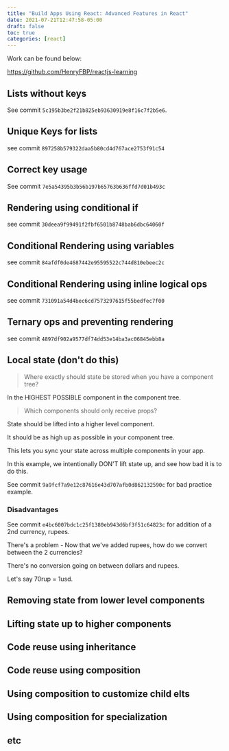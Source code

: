 ```yaml
---
title: "Build Apps Using React: Advanced Features in React"
date: 2021-07-21T12:47:58-05:00
draft: false
toc: true
categories: [react]
---
```


Work can be found below:

<https://github.com/HenryFBP/reactjs-learning>

## Lists without keys

See commit `5c195b3be2f21b825eb93630919e8f16c7f2b5e6`.

## Unique Keys for lists

see commit `897258b579322daa5b80cd4d767ace2753f91c54`

## Correct key usage

See commit `7e5a54395b3b56b197b65763b636ffd7d01b493c`

## Rendering using conditional if

see commit `30deea9f99491f2fbf6501b8748bab6dbc64060f`

## Conditional Rendering using variables

see commit `84afdf0de4687442e95595522c744d810ebeec2c`

## Conditional Rendering using inline logical ops

see commit `731091a54d4bec6cd7573297615f55bedfec7f00`

## Ternary ops and preventing rendering

see commit `4897df902a9577df74dd53e14ba3ac06845ebb8a`

## Local state (don't do this)

> Where exactly should state be stored when you have a component tree?

In the HIGHEST POSSIBLE component in the component tree.

> Which components should only receive props?

State should be lifted into a higher level component.

It should be as high up as possible in your component tree.

This lets you sync your state across multiple components in your app.

In this example, we intentionally DON'T lift state up, and see how bad it is to do this.

See commit `9a9fcf7a9e12c87616e43d707afb0d862132590c` for bad practice example.

### Disadvantages

See commit `e4bc6007bdc1c25f1380eb943d6bf3f51c64823c` for addition of a 2nd currency, rupees.

There's a problem - Now that we've added rupees, how do we convert between the 2 currencies?

There's no conversion going on between dollars and rupees.

Let's say 70rup = 1usd.

## Removing state from lower level components

## Lifting state up to higher components

## Code reuse using inheritance

## Code reuse using composition

## Using composition to customize child elts

## Using composition for specialization

## etc
